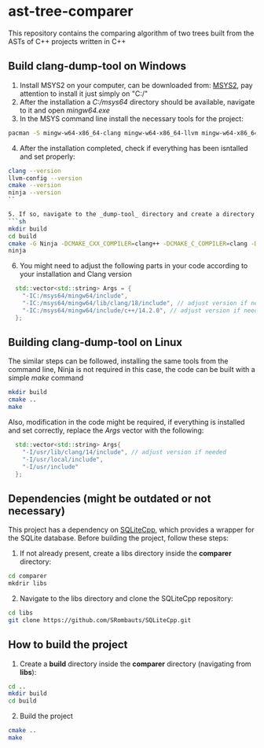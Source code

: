 # ast-tree-comparer

This repository contains the comparing algorithm of two trees built from the ASTs of C++ projects written in C++

## Build clang-dump-tool on **Windows**

1. Install MSYS2 on your computer, can be downloaded from: [MSYS2](https://www.msys2.org/), pay attention to install it just simply on "C:/"
2. After the installation a _C:/msys64_ directory should be available, navigate to it and open _mingw64.exe_
3. In the MSYS command line install the necessary tools for the project:

```sh
pacman -S mingw-w64-x86_64-clang mingw-w64-x86_64-llvm mingw-w64-x86_64-lld mingw-w64-x86_64-cmake mingw-w64-x86_64-make mingw-w64-x86_64-clang-tools-extra mingw-w64-x86_64-ninja
```

4. After the installation completed, check if everything has been isntalled and set properly:

````sh
clang --version
llvm-config --version
cmake --version
ninja --version
``

5. If so, navigate to the _dump-tool_ directory and create a directory for build and execute the following commands:
```sh
mkdir build
cd build
cmake -G Ninja -DCMAKE_CXX_COMPILER=clang++ -DCMAKE_C_COMPILER=clang -DCMAKE_EXE_LINKER_FLAGS="-fuse-ld=lld" -DCMAKE_SHARED_LINKER_FLAGS="-fuse-ld=lld" ..
ninja
````

6. You might need to adjust the following parts in your code according to your installation and Clang version

```cpp
  std::vector<std::string> Args = {
    "-IC:/msys64/mingw64/include",
    "-IC:/msys64/mingw64/lib/clang/18/include", // adjust version if needed
    "-IC:/msys64/mingw64/include/c++/14.2.0", // adjust version if needed
  };
```

## Building clang-dump-tool on **Linux**

The similar steps can be followed, installing the same tools from the command line, Ninja is not required in this case, the code can be built with a simple _make_ command

```sh
mkdir build
cmake ..
make
```

Also, modification in the code might be required, if everything is installed and set correctly, replace the _Args_ vector with the following:

```cpp
  std::vector<std::string> Args{
    "-I/usr/lib/clang/14/include", // adjust version if needed
    "-I/usr/local/include",
    "-I/usr/include"
  };
```

## Dependencies (might be outdated or not necessary)

This project has a dependency on [SQLiteCpp](https://github.com/SRombauts/SQLiteCpp), which provides a wrapper for the SQLite database. Before building the project, follow these steps:

1. If not already present, create a libs directory inside the **comparer** directory:

```sh
cd comparer
mkdrir libs
```

2. Navigate to the libs directory and clone the SQLiteCpp repository:

```sh
cd libs
git clone https://github.com/SRombauts/SQLiteCpp.git
```

## How to build the project

1. Create a **build** directory inside the **comparer** directory (navigating from **libs**):

```sh
cd ..
mkdir build
cd build
```

2. Build the project

```sh
cmake ..
make
```
